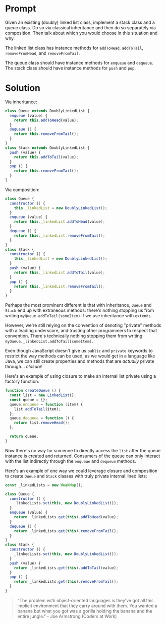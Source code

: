 # Prompt

Given an existing (doubly) linked list class, implement a stack class and a queue class. Do so via classical inheritance and then do so separately via composition. Then talk about which you would choose in this situation and why.

The linked list class has instance methods for `addToHead`, `addToTail`, `removeFromHead`, and `removeFromTail`.

The queue class should have instance methods for `enqueue` and `dequeue`. The stack class should have instance methods for `push` and `pop`.

# Solution

Via inheritance:

```js
class Queue extends DoublyLinkedList {
  enqueue (value) {
    return this.addToHead(value);
  }
  dequeue () {
    return this.removeFromTail();
  }
}
class Stack extends DoublyLinkedList {
  push (value) {
    return this.addToTail(value);
  }
  pop () {
    return this.removeFromTail();
  }
}
```

Via composition:

```js
class Queue {
  constructor () {
    this._linkedList = new DoublyLinkedList();
  }
  enqueue (value) {
    return this._linkedList.addToHead(value);
  }
  dequeue () {
    return this._linkedList.removeFromTail();
  }
}
class Stack {
  constructor () {
    this._linkedList = new DoublyLinkedList();
  }
  push (value) {
    return this._linkedList.addToTail(value);
  }
  pop () {
    return this._linkedList.removeFromTail();
  }
}
```

Perhaps the most prominent different is that with inheritance, `Queue` and `Stack` end up with extraneous methods: there's nothing stopping us from writing `myQueue.addToTail(someItem)` if we use inheritance with `extends`.

However, we're still relying on the convention of denoting "private" methods with a leading underscore, and trusting other programmers to respect that convention. There's technically nothing stopping them from writing `myQueue._linkedList.addToTail(someItem)`.

Even though JavaScript doesn't give us `public` and `private` keywords to restrict the way methods can be used, as we would get in a language like Java, we can still create properties and methods that are *actually* private through... *closure*!

Here's an example of using closure to make an internal list private using a factory function:

```js
function createQueue () {
  const list = new LinkedList();
  const queue = {};
  queue.enqueue = function (item) {
    list.addToTail(item); 
  };
  queue.dequeue = function () {
    return list.removeHead(); 
  };

  return queue;
}
```

Now there's no way for someone to directly access the `list` after the queue instance is created and returned. Consumers of the queue can only interact with the list indirectly through the `enqueue` and `dequeue` methods.


Here's an example of one way we could leverage closure and composition to create `Queue` and `Stack` classes with truly private internal lined lists:


```js
const _linkedLists = new WeakMap();

class Queue {
  constructor () {
    _linkedLists.set(this, new DoublyLinkedList());
  }
  enqueue (value) {
    return _linkedLists.get(this).addToHead(value);
  }
  dequeue () {
    return _linkedLists.get(this).removeFromTail();
  }
}
class Stack {
  constructor () {
    _linkedLists.set(this, new DoublyLinkedList());
  }
  push (value) {
    return _linkedLists.get(this).addToTail(value);
  }
  pop () {
    return _linkedLists.get(this).removeFromTail();
  }
}
```

> "The problem with object-oriented languages is they’ve got all this implicit environment that they carry around with them. You wanted a banana but what you got was a gorilla holding the banana and the entire jungle." - Joe Armstrong (Coders at Work)

